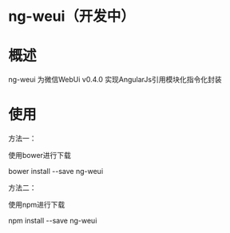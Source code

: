 # ng-weui（开发中）

# 概述

ng-weui 为微信WebUi v0.4.0 实现AngularJs引用模块化指令化封装

# 使用

方法一：

使用bower进行下载

bower install --save ng-weui

方法二：

使用npm进行下载

npm install --save ng-weui



